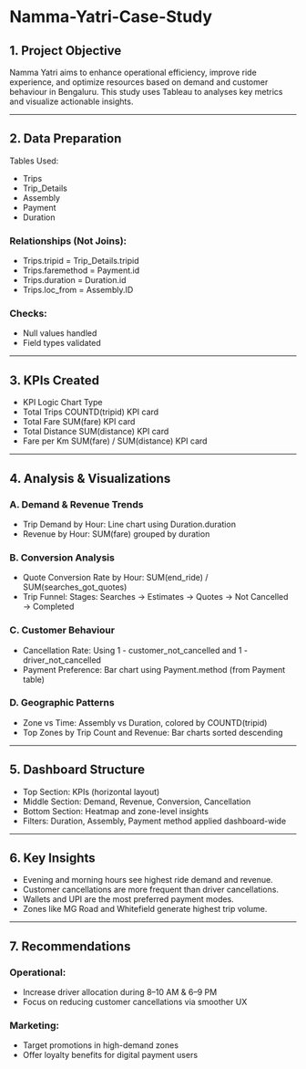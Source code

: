 # Namma-Yatri-Case-Study

## 1. Project Objective
Namma Yatri aims to enhance operational efficiency, improve ride experience, and optimize resources based on demand and customer behaviour in Bengaluru. This study uses Tableau to analyses key metrics and visualize actionable insights.  
________________________________________
## 2. Data Preparation
Tables Used:
-	Trips
-	Trip_Details
-	Assembly
-	Payment
-	Duration

### Relationships (Not Joins):
-	Trips.tripid = Trip_Details.tripid
-	Trips.faremethod = Payment.id
-	Trips.duration = Duration.id
-	Trips.loc_from = Assembly.ID

### Checks:
-	Null values handled
-	Field types validated
________________________________________
## 3. KPIs Created
- KPI	Logic	Chart Type  
- Total Trips	COUNTD(tripid)	KPI card  
- Total Fare	SUM(fare)	KPI card  
- Total Distance	SUM(distance)	KPI card  
- Fare per Km	SUM(fare) / SUM(distance)	KPI card  
________________________________________
## 4. Analysis & Visualizations

### A. Demand & Revenue Trends
- Trip Demand by Hour: Line chart using Duration.duration
- Revenue by Hour: SUM(fare) grouped by duration  

### B. Conversion Analysis
-	Quote Conversion Rate by Hour: SUM(end_ride) / SUM(searches_got_quotes)
-	Trip Funnel: Stages: Searches → Estimates → Quotes → Not Cancelled → Completed

### C. Customer Behaviour
-	Cancellation Rate: Using 1 - customer_not_cancelled and 1 - driver_not_cancelled
-	Payment Preference: Bar chart using Payment.method (from Payment table)

### D. Geographic Patterns
-	Zone vs Time: Assembly vs Duration, colored by COUNTD(tripid)
-	Top Zones by Trip Count and Revenue: Bar charts sorted descending
________________________________________
## 5. Dashboard Structure
-	Top Section: KPIs (horizontal layout)
-	Middle Section: Demand, Revenue, Conversion, Cancellation
-	Bottom Section: Heatmap and zone-level insights
-	Filters: Duration, Assembly, Payment method applied dashboard-wide
________________________________________
 ## 6. Key Insights
-	Evening and morning hours see highest ride demand and revenue.
-	Customer cancellations are more frequent than driver cancellations.
-	Wallets and UPI are the most preferred payment modes.
-	Zones like MG Road and Whitefield generate highest trip volume.
________________________________________
## 7. Recommendations

### Operational:
- Increase driver allocation during 8–10 AM & 6–9 PM
- Focus on reducing customer cancellations via smoother UX

### Marketing:
- Target promotions in high-demand zones
- Offer loyalty benefits for digital payment users
